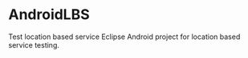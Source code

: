 # AndroidLBS
Test location based service
Eclipse Android project for location based service testing.
